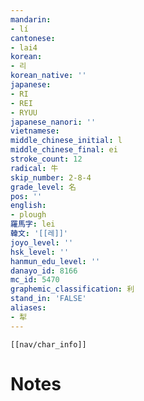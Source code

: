 ```yaml
---
mandarin:
- lí
cantonese:
- lai4
korean:
- 리
korean_native: ''
japanese:
- RI
- REI
- RYUU
japanese_nanori: ''
vietnamese:
middle_chinese_initial: l
middle_chinese_final: ei
stroke_count: 12
radical: 牛
skip_number: 2-8-4
grade_level: 名
pos: ''
english:
- plough
羅馬字: lei
韓文: '[[레]]'
joyo_level: ''
hsk_level: ''
hanmun_edu_level: ''
danayo_id: 8166
mc_id: 5470
graphemic_classification: 利
stand_in: 'FALSE'
aliases:
- 犁
---
```

```meta-bind-embed
[[nav/char_info]]
```

# Notes
